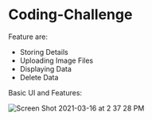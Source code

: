 # Coding-Challenge

Feature are:
- Storing Details
- Uploading Image Files
- Displaying Data
- Delete Data

Basic UI and Features:

![Screen Shot 2021-03-16 at 2 37 28 PM](https://user-images.githubusercontent.com/64147912/111383310-40af9600-8665-11eb-977b-c2a48509ced7.png)
